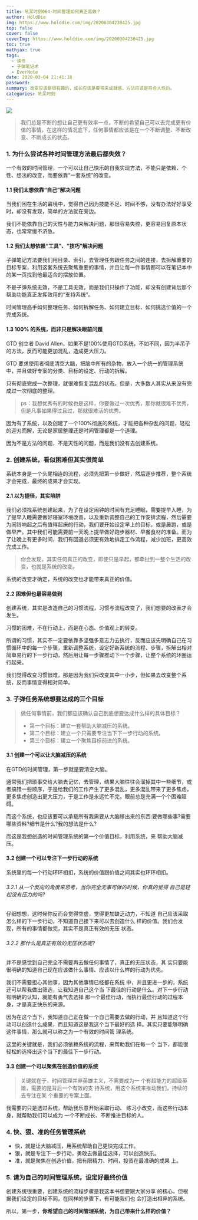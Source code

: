 ```yaml
---
title: 吼呆时刻064-时间管理如何真正高效？
author: HoldDie
img: https://www.holddie.com/img/20200304230425.jpg
top: false
cover: false
coverImg: https://www.holddie.com/img/20200304230425.jpg
toc: true
mathjax: true
tags:
  - 读书
  - 子弹笔记术
  - EverNote
date: 2020-03-04 21:41:18
password:
summary: 改变应该是很有趣的，成长应该是要带来成就感，方法应该是符合人性的。
categories: 吼呆时刻
---
```




![](https://www.holddie.com/img/20200304230425.jpg)



> 我们总是不断的想让自己更有效率一点，不断的希望自己可以去完成更有价值的事情，在这样的情况底下，任何事情都应该是在一个不断调整、不断改变、不断成长的状态。



### 1. 为什么尝试各种时间管理方法最后都失效？



一个有效的时间管理，一个可以让自己快乐的自我实现方法，不能只是依赖、个性、想法的改变，而要依靠“一套系统”的改变。



#### 1.1 我们太想依靠“自己”解决问题

当我们困在生活的窘境中，觉得自己因为技能不足、时间不够，没有办法好好享受时，却没有发现，简单的方法就在旁边。



我们不能依靠自己的天性与能力来解决问题，那很容易失控，更容易回复原本状态，也常常缓不济急。



#### 1.2 我们太想依赖“工具”、“技巧”解决问题



子弹笔记方法要我们用目录、索引，去管理任务跟任务之间的连接，去拆解重要的目标专案，利用这套系统去聚焦重要的事情，并且让每一件事情都可以在笔记本中的某一页找到他最适合的摆放位置。



不是子弹系统无效，不是工具无效，而是我们只操作了功能，却没有创建背后那个帮助功能真正发挥效用的“支持系统”。



时间管理高手如何整理任务、如何拆解任务、如何建立目标、如何挑选价值的一个完成系统。



#### 1.3 100% 的系统，而非只是解决眼前问题

GTD 创立者 David Allen，如果不是100%使用GTD系统，不如不同，因为半吊子的方法，反而可能更加混乱，造成更大压力。



GTD 要求使用者彻底清空大脑，把脑中所有的杂物，放入一个统一的管理系统中，并且做好专案的分类、目标的设定、行动的拆解。



只有彻底完成一次整理，就很难恢复混乱的状态。但是，大多数人其实从来没有完成过一次彻底的整理。

> ps：我想优秀有的时候也是这样，你要做过一次优秀，那你就很难不优秀，但是凡事如果得过且过，那就很难活的优秀。



因为有了系统，以及创建了一个100%彻底的系统，才能把各种杂乱的问题，轻松的迎刃而解，无论是家居整理还是时间管理都是一个道理。



因为不是方法的问题，不是天性的问题，而是我们没有去创建系统。



### 2. 创建系统，看似困难但其实很简单



系统本身是一个头尾相连的流程，必须先把第一步做好，然后逐步推荐，整个系统才会完成，最终的成果才会实现。



#### 2.1 以为捷径，其实陷阱



我们必须找系统创建起来，为了在设定闹钟的时间有充足睡眠，需要提早入睡，为了提早入睡需要做好寝室环境改善，以及重新调整自己的工作安排流程，然后需要为闹铃响起之后有值得起床的行动，我们要开始设定早上的目标，或是晨跑，或是做早产。其中我们可能需要前一天晚上提早做好跑步器材、早餐食材的准备。而为了让晚上有更多时间，我们有回道必须更有效地排定工作流程，减少加班，更高效完成工作。



> 你会发现，其实任何真正的改变，即使只是早起，都牵扯到一整个生活的改变，也就是系统的改变。



系统的改变才确定，系统的改变也才能带来真正的价值。



#### 2.2 困难但也最容易做到

创建系统，其实是改造自己的习惯流程，习惯与流程改变了，我们想要的改表才会发生。



习惯的困难，不在行动上，而是在心态、价值观上的转变。



所谓的习惯，其实不一定要依靠多坚强多意志力去执行，反而应该先明确自己在习惯循环中的每一个步骤，重新调整系统，设定好新系统的流程、步骤，拆解出相对简单易行的下一步行动，然后用让每一步骤推动下一个步骤，让整个系统的环圈运行起来。



我们觉得改变习惯很难，那是因为我们只改变其中一小步，但如果去改变整个系统，反而事情变得相对简单。



### 3. 子弹任务系统想要达成的三个目标

> 做任何事情前，我们都应该确认自己到底想要达成什么样的具体目标？
>
> - 第一个目标：建立一套帮助大脑减压的系统。
> - 第二个目标：建立一个只需要专注当下下一步行动的系统。
> - 第三个目标：建立一个聚焦目标前进的系统。



#### 3.1 创建一个可以让大脑减压的系统



在GTD的时间管理，第一步就是要清空大脑。



通常我们把琐事交给大脑去记忆，去管理，结果大脑往往会溜掉其中一些细节，或者搞错一些顺序，于是给我们的工作产生了更多混乱，更多混乱带来了更多焦虑，更多焦虑创造出更大压力，于是工作是永远忙不完，眼前总是充满一个个困难阻碍。



而这个系统，也应该要可以承载所有我需要从大脑移出来的东西:要做哪些事?需要哪些资料?细节是什么?我的想法是什么?



而这是我想创造的时间管理系统的第一个价值目标，利用系统，来 帮助大脑减压。



#### 3.2 创建一个可以专注下一步行动的系统



系统里的每一个行动环环相扣，系统的价值跟价值之间其实也环环相扣。



###### 3.2.1 从一个反向的角度来思考，当你完全无事可做的时候，你真的觉得 自己是轻松没有压力的吗?

仔细想想，这时候你反而会觉得空虚，觉得更加缺乏动力，不知道 自己应该采取怎么样的下一步行动，不知道自己接下来可以去创造什么 样的价值。我们会发现，所有的事情都做完，其实不是真正有效的无压 状态。



###### 3.2.2 那什么是真正有效的无压状态呢?

并不是感觉到自己完全不需要再去做任何事情了，真正的无压状态，其 实只要能很明确的知道自己现在应该做什么事情、应该以什么样的行动为优先。



我们不需要担心其他事，因为其他事情已经都在系统 中，并且更进一步的，系统还可以帮我做出筛选，让我知道自己这个当 下最佳的行动是什么。对下一步行动有明确的认知，就能有勇气去选择 那一个最佳行动，而执行最佳行动的过程本身，才是真正快乐的来源。



因为在这个当下，我知道自己正在做一个自己需要去做的行动，并 且知道这个行动可以创造什么成果，而且知道这是我这个当下最好的选 择。其实只要能够明确这件事情，那么就可以称之为一个有效的时间管 理系统。



这里的关键就是，我们必须依赖系统的流程，来帮助我们在每一个 当下，都能很轻松的选择出这个当下的最佳下一步行动。



#### 3.3 创建一个可以聚焦在创造价值的系统



> 关键就在于，时间管理并非英雄主义，不需要成为一 个有超能力的超级英雄，需要的是背后一个有效的支 持系统，用这个系统来推动我们，持续的去专注在某 个重要的专案上面。



我需要的只是透过系统，帮助我乐意开始采取行动、 练习小改变，而这些行动本身，就帮助我们可以成为 一个不断成⻓、不断推进目标的人。



### 4. 快、狠、准的任务管理系统

- 快，就是让大脑减压，用系统帮助自己更快完成工作。
- 狠，就是专注下一步行动，勇敢去做最佳选择，可以创造快乐。
- 准，就是聚焦在创造价值，把有限精力、时间，投资在最准确的成果 上。



### 5. 请为自己的时间管理系统，设定好最终价值



创建系统很重要，创建系统的流程步骤是我这本书想要跟大家分享 的核心，但根据我们设定的目标不同，在同样的步骤下，有可能我们也 会打造出相异的系统。



所以，第一步，**你希望自己的时间管理系统，为自己带来什么样的价值？**

